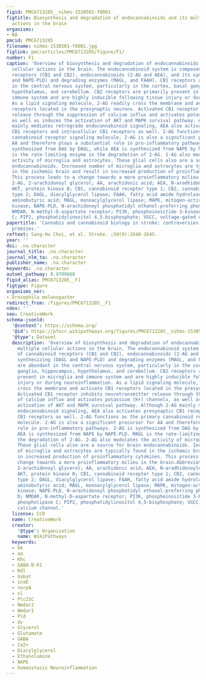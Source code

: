 ```yaml
---
figid: PMC6713285__nihms-1530501-f0001
figtitle: Biosynthesis and degradation of endocannabinoids and its multiple cellular
  actions in the brain
organisms:
- NA
pmcid: PMC6713285
filename: nihms-1530501-f0001.jpg
figlink: pmc/articles/PMC6713285/figure/F1/
number: F1
caption: 'Overview of biosynthesis and degradation of endocannabinoids and its multiple
  cellular actions in the brain. The endocannabinoid system is composed of cannabinoid
  receptors (CB1 and CB2), endocannabinoids (2-AG and AEA), and its synthesizing (DAGL
  and NAPE-PLD) and degrading enzymes (MAGL, and FAAH). CB1 receptors are abundant
  in the central nervous system, particularly in the cortex, basal ganglia, hippocampus,
  hypothalamus, and cerebellum. CB2 receptors are primarily present in microglia and
  immune system and are highly inducible following tissue injury or during neuroinflammation.
  As a lipid signaling molecule, 2-AG readily cross the membrane and activate CB1
  receptors located in the presynaptic neurons. Activated CB1 receptor inhibits neurotransmitter
  release through the suppression of calcium influx and activates potassium (K+) channels,
  as well as induces the activation of AKT and MAPK survival pathway. Although 2-AG
  mainly mediates retrograde endocannabinoid signaling, AEA also activates presynaptic
  CB1 receptors and intracellular CB1 receptors as well. 2-AG functions as the primary
  cannabinoid receptor signaling molecule. 2-AG is also a significant precursor for
  AA and therefore plays a substantial role in pro-inflammatory pathways. 2-AG is
  synthesized from DAG by DAGL, while AEA is synthesized from NAPE by NAPE-PLD. MAGL
  is the rate-limiting enzyme in the degradation of 2-AG. 2-AG also modulates the
  activity of microglia and astrocytes. These glial cells also are a source for brain
  endocannabinoids. Increased number of microglia and astrocytes are typically found
  in the ischemic brain and result in increased production of proinflammatory cytokines.
  This process leads to a change towards a more proinflammatory milieu in the brain.Abbreviations:
  2-AG, 2-arachidonoyl glycerol; AA, arachidonic acid; AEA, N-aradhidonoylethanolamine;
  AKT, protein kinase B; CB1, cannabinoid receptor type 1; CB2, cannabinoid receptor
  type 2; DAGL, diacylglycerol lipase; FAAH, fatty acid amide hydrolase; GABA, gamma
  aminobutyric acid; MAGL, monoacylglycerol lipase; MAPK, mitogen-activated protein
  kinase; NAPE-PLD, N-arachidonoyl phosphatidyl ethanol-preferring phospholipase D;
  NMDAR, N-methyl-D-aspartate receptor; PI3K, phosphoinositide 3-kinase; PLC, phospholipase
  C; PIP2, phosphatidylinositol 4,5-bisphosphate; VGCC, voltage-gated calcium channel.'
papertitle: 'Cannabis and cannabinoid biology in stroke: controversies, risks, and
  promises.'
reftext: Sang-Ho Choi, et al. Stroke. ;50(9):2640-2645.
year: ''
doi: .na.character
journal_title: .na.character
journal_nlm_ta: .na.character
publisher_name: .na.character
keywords: .na.character
automl_pathway: 0.9709668
figid_alias: PMC6713285__F1
figtype: Figure
organisms_ner:
- Drosophila melanogaster
redirect_from: /figures/PMC6713285__F1
ndex: ''
seo: CreativeWork
schema-jsonld:
  '@context': https://schema.org/
  '@id': https://pfocr.wikipathways.org/figures/PMC6713285__nihms-1530501-f0001.html
  '@type': Dataset
  description: 'Overview of biosynthesis and degradation of endocannabinoids and its
    multiple cellular actions in the brain. The endocannabinoid system is composed
    of cannabinoid receptors (CB1 and CB2), endocannabinoids (2-AG and AEA), and its
    synthesizing (DAGL and NAPE-PLD) and degrading enzymes (MAGL, and FAAH). CB1 receptors
    are abundant in the central nervous system, particularly in the cortex, basal
    ganglia, hippocampus, hypothalamus, and cerebellum. CB2 receptors are primarily
    present in microglia and immune system and are highly inducible following tissue
    injury or during neuroinflammation. As a lipid signaling molecule, 2-AG readily
    cross the membrane and activate CB1 receptors located in the presynaptic neurons.
    Activated CB1 receptor inhibits neurotransmitter release through the suppression
    of calcium influx and activates potassium (K+) channels, as well as induces the
    activation of AKT and MAPK survival pathway. Although 2-AG mainly mediates retrograde
    endocannabinoid signaling, AEA also activates presynaptic CB1 receptors and intracellular
    CB1 receptors as well. 2-AG functions as the primary cannabinoid receptor signaling
    molecule. 2-AG is also a significant precursor for AA and therefore plays a substantial
    role in pro-inflammatory pathways. 2-AG is synthesized from DAG by DAGL, while
    AEA is synthesized from NAPE by NAPE-PLD. MAGL is the rate-limiting enzyme in
    the degradation of 2-AG. 2-AG also modulates the activity of microglia and astrocytes.
    These glial cells also are a source for brain endocannabinoids. Increased number
    of microglia and astrocytes are typically found in the ischemic brain and result
    in increased production of proinflammatory cytokines. This process leads to a
    change towards a more proinflammatory milieu in the brain.Abbreviations: 2-AG,
    2-arachidonoyl glycerol; AA, arachidonic acid; AEA, N-aradhidonoylethanolamine;
    AKT, protein kinase B; CB1, cannabinoid receptor type 1; CB2, cannabinoid receptor
    type 2; DAGL, diacylglycerol lipase; FAAH, fatty acid amide hydrolase; GABA, gamma
    aminobutyric acid; MAGL, monoacylglycerol lipase; MAPK, mitogen-activated protein
    kinase; NAPE-PLD, N-arachidonoyl phosphatidyl ethanol-preferring phospholipase
    D; NMDAR, N-methyl-D-aspartate receptor; PI3K, phosphoinositide 3-kinase; PLC,
    phospholipase C; PIP2, phosphatidylinositol 4,5-bisphosphate; VGCC, voltage-gated
    calcium channel.'
  license: CC0
  name: CreativeWork
  creator:
    '@type': Organization
    name: WikiPathways
  keywords:
  - kk
  - aa
  - Khc
  - GABA-B-R1
  - Rdl
  - Gabat
  - inaE
  - norpA
  - sl
  - Plc21C
  - Nmdar2
  - Nmdar1
  - Pld
  - dv
  - Glycerol
  - Glutamate
  - GABA
  - Ca2+
  - Diacylglycerol
  - Ethanolamine
  - NAPE
  - homeostasis Neuroinflammation
---
```

